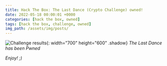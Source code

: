 ```yaml
---
title: Hack The Box: The Last Dance (Crypto Challenge) owned!
date: 2022-05-18 00:00:01 +0000
categories: [hack the box, owned]
tags: [hack the box, challenge, owned]
img_path: /assets/img/posts/
---
```


![Challenge results](owned-the-last-dance.png){: width="700" height="600" .shadow}
_The Last Dance has been Pwned_

_Enjoy! ;)_
